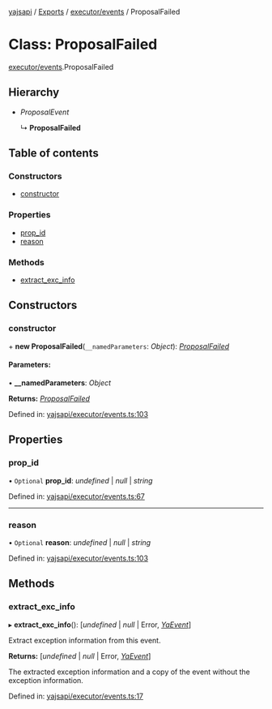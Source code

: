 [yajsapi](../README.md) / [Exports](../modules.md) / [executor/events](../modules/executor_events.md) / ProposalFailed

# Class: ProposalFailed

[executor/events](../modules/executor_events.md).ProposalFailed

## Hierarchy

* *ProposalEvent*

  ↳ **ProposalFailed**

## Table of contents

### Constructors

- [constructor](executor_events.proposalfailed.md#constructor)

### Properties

- [prop\_id](executor_events.proposalfailed.md#prop_id)
- [reason](executor_events.proposalfailed.md#reason)

### Methods

- [extract\_exc\_info](executor_events.proposalfailed.md#extract_exc_info)

## Constructors

### constructor

\+ **new ProposalFailed**(`__namedParameters`: *Object*): [*ProposalFailed*](executor_events.proposalfailed.md)

#### Parameters:

• **__namedParameters**: *Object*

**Returns:** [*ProposalFailed*](executor_events.proposalfailed.md)

Defined in: [yajsapi/executor/events.ts:103](https://github.com/golemfactory/yajsapi/blob/289a25a/yajsapi/executor/events.ts#L103)

## Properties

### prop\_id

• `Optional` **prop\_id**: *undefined* \| *null* \| *string*

Defined in: [yajsapi/executor/events.ts:67](https://github.com/golemfactory/yajsapi/blob/289a25a/yajsapi/executor/events.ts#L67)

___

### reason

• `Optional` **reason**: *undefined* \| *null* \| *string*

Defined in: [yajsapi/executor/events.ts:103](https://github.com/golemfactory/yajsapi/blob/289a25a/yajsapi/executor/events.ts#L103)

## Methods

### extract\_exc\_info

▸ **extract_exc_info**(): [*undefined* \| *null* \| Error, [*YaEvent*](executor_events.yaevent.md)]

Extract exception information from this event.

**Returns:** [*undefined* \| *null* \| Error, [*YaEvent*](executor_events.yaevent.md)]

The extracted exception information and a copy of the event without the exception information.

Defined in: [yajsapi/executor/events.ts:17](https://github.com/golemfactory/yajsapi/blob/289a25a/yajsapi/executor/events.ts#L17)
